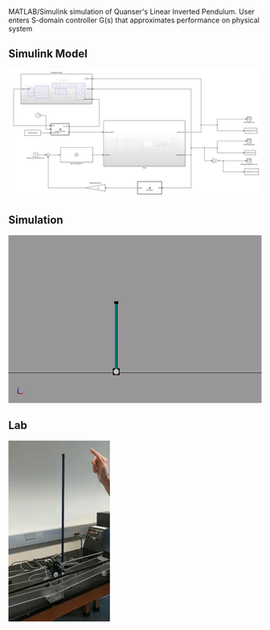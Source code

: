 MATLAB/Simulink simulation of Quanser's Linear Inverted Pendulum. User enters S-domain controller G(s) that approximates performance on physical system

## Simulink Model 
![](simulation/ModelPics/outer.png?raw=true)

## Simulation
![](gifs/sim2.gif?raw=true)

## Lab 
![](gifs/real3.gif?raw=true)


